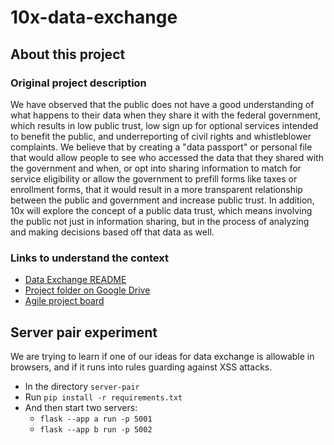 # 10x-data-exchange

## About this project

### Original project description

We have observed that the public does not have a good understanding of what happens to their data when they share it with the federal government, which results in low public trust, low sign up for optional services intended to benefit the public, and underreporting of civil rights and whistleblower complaints. We believe that by creating a "data passport" or personal file that would allow people to see who accessed the data that they shared with the government and when, or opt into sharing information to match for service eligibility or allow the government to prefill forms like taxes or enrollment forms, that it would result in a more transparent relationship between the public and government and increase public trust. In addition, 10x will explore the concept of a public data trust, which means involving the public not just in information sharing, but in the process of analyzing and making decisions based off that data as well.

### Links to understand the context

* [Data Exchange README](https://docs.google.com/document/d/1IfLms6VMIaOpkgdy0_DiDTQXpntpgtQZgoTyKUExCTw/)
* [Project folder on Google Drive](https://drive.google.com/drive/folders/1Xv6QOYEFwhMv2SfVHi9Rzl4XASAvnbXc)
* [Agile project board](https://github.com/orgs/GSA-TTS/projects/31/)

## Server pair experiment

We are trying to learn if one of our ideas for data exchange is allowable in browsers, and if it runs into rules guarding against XSS attacks.
* In the directory `server-pair`
* Run `pip install -r requirements.txt`
* And then start two servers:
  * `flask --app a run -p 5001`
  * `flask --app b run -p 5002`

